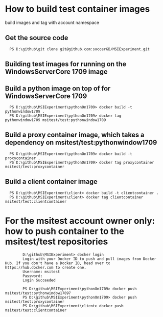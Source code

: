 
# How to build test container images

build images and tag with account namespace


## Get the source code

      PS D:\github\git clone git@github.com:soccerGB/MSIExperiment.git 

## Building test images for running on the WindowsServerCore 1709 image

## Build a python image on top of for WindowsServerCore 1709

      PS D:\github\MSIExperiment\pythonOn1709> docker build -t pythonwindow1709 .
      PS D:\github\MSIExperiment\pythonOn1709> docker tag  pythonwindow1709 msitest/test:pythonwindow1709
      
## Build a proxy container image, which takes a dependency on msitest/test:pythonwindow1709

      PS D:\github\MSIExperiment\pythonOn1709> docker build -t proxycontainer .
      PS D:\github\MSIExperiment\pythonOn1709> docker tag proxycontainer msitest/test:proxycontainer

## Build a client container image

      PS D:\github\MSIExperiment\client> docker build -t clientcontainer .
      PS D:\github\MSIExperiment\client> docker tag clientcontainer msitest/test:clientcontainer

            


# For the msitest account owner only: how to push container to the msitest/test repositories

            D:\github\MSIExperiment> docker login
            Login with your Docker ID to push and pull images from Docker Hub. If you don't have a Docker ID, head over to https://hub.docker.com to create one.
            Username: msitest
            Password:
            Login Succeeded

            PS D:\github\MSIExperiment\pythonOn1709> docker push msitest/test:pythonwindow17097
            PS D:\github\MSIExperiment\pythonOn1709> docker push msitest/test:proxycontainer
            PS D:\github\MSIExperiment\client> docker push  msitest/test:clientcontainer
